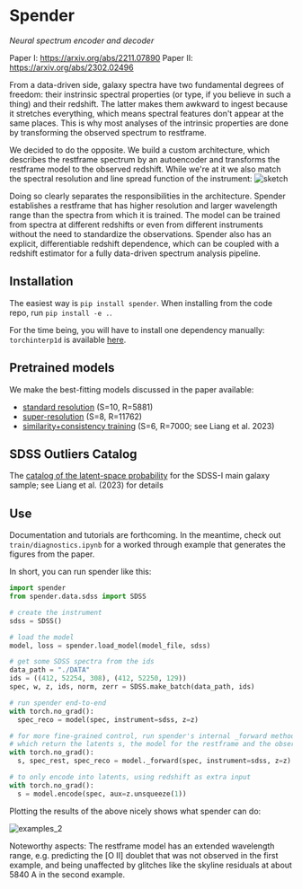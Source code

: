 # Spender

_Neural spectrum encoder and decoder_

Paper I: https://arxiv.org/abs/2211.07890
Paper II: https://arxiv.org/abs/2302.02496

From a data-driven side, galaxy spectra have two fundamental degrees of freedom: their instrinsic spectral properties (or type, if you believe in such a thing) and their redshift. The latter makes them awkward to ingest because it stretches everything, which means spectral features don't appear at the same places. This is why most analyses of the intrinsic properties are done by transforming the observed spectrum to restframe.

We decided to do the opposite. We build a custom architecture, which describes the restframe spectrum by an autoencoder and transforms the restframe model to the observed redshift. While we're at it we also match the spectral resolution and line spread function of the instrument:
![sketch](https://user-images.githubusercontent.com/1463403/202013968-9ede3da2-2469-4e0b-90bb-c717e290474a.png)

Doing so clearly separates the responsibilities in the architecture. Spender establishes a restframe that has higher resolution and larger wavelength range than the spectra from which it is trained. The model can be trained from spectra at different redshifts or even from different instruments without the need to standardize the observations. Spender also has an explicit, differentiable redshift dependence, which can be coupled with a redshift estimator for a fully data-driven spectrum analysis pipeline.

## Installation

The easiest way is `pip install spender`. When installing from the code repo, run `pip install -e .`.

For the time being, you will have to install one dependency manually: `torchinterp1d` is available [here](https://github.com/aliutkus/torchinterp1d).

## Pretrained models

We make the best-fitting models discussed in the paper available:
* [standard resolution](https://www.dropbox.com/s/6o5htaic8wimito/sdss.speculator%2B1.variable.lr_1e-3.latent_10.0.pt?dl=0) (S=10, R=5881)
* [super-resolution](https://www.dropbox.com/s/d14f1jryelxc5if/sdss.speculator%2B1.variable.superres.lsf_5.lr_1e-3.latent_8.0.pt?dl=0) (S=8, R=11762)
* [similarity+consistency training](https://www.dropbox.com/s/7ecvnbpc8do6pjy/sdss.similarity-consistency.latent_6.0.pt?dl=0) (S=6, R=7000; see Liang et al. 2023)

## SDSS Outliers Catalog

The [catalog of the latent-space probability](https://www.dropbox.com/s/2eo8r4mlsh7p15o/FULL_SDSSID_logP.txt.bz2?dl=0) for the SDSS-I main galaxy sample; see Liang et al. (2023) for details

## Use

Documentation and tutorials are forthcoming. In the meantime, check out `train/diagnostics.ipynb` for a worked through example that generates the figures from the paper.

In short, you can run spender like this:
```python
import spender
from spender.data.sdss import SDSS

# create the instrument
sdss = SDSS()

# load the model
model, loss = spender.load_model(model_file, sdss)

# get some SDSS spectra from the ids
data_path = "./DATA"
ids = ((412, 52254, 308), (412, 52250, 129))
spec, w, z, ids, norm, zerr = SDSS.make_batch(data_path, ids)

# run spender end-to-end
with torch.no_grad():
  spec_reco = model(spec, instrument=sdss, z=z)

# for more fine-grained control, run spender's internal _forward method
# which return the latents s, the model for the restframe and the observed spectrum
with torch.no_grad():
  s, spec_rest, spec_reco = model._forward(spec, instrument=sdss, z=z)

# to only encode into latents, using redshift as extra input
with torch.no_grad():
  s = model.encode(spec, aux=z.unsqueeze(1))
```

Plotting the results of the above nicely shows what spender can do:

![examples_2](https://user-images.githubusercontent.com/1463403/202062952-4a27dacf-2733-47d9-a9ca-e5b3387961e2.png)

Noteworthy aspects: The restframe model has an extended wavelength range, e.g. predicting the [O II] doublet that was not observed in the first example, and being unaffected by glitches like the skyline residuals at about 5840 A in the second example.
